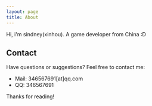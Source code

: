 ```yaml
---
layout: page
title: About
---
```


<p class="message">
  Hi, i'm sindney(xinhou). A game developer from China :D
</p>

## Contact

Have questions or suggestions? Feel free to contact me: 

* Mail: 346567691[at]qq.com
* QQ: 346567691

Thanks for reading!
